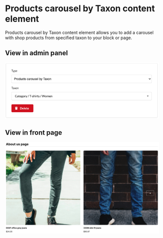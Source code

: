 # Products carousel by Taxon content element

Products carousel by Taxon content element allows you to add a carousel 
with shop products from specified taxon to your block or page.

## View in admin panel

![Products carousel by Taxon in admin panel](products_carousel_by_taxon1.png)

## View in front page

![Products carousel by Taxon in front page](products_carousel2.png)
